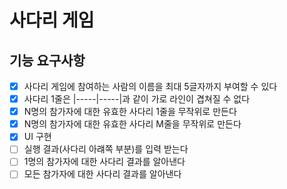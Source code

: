 # 사다리 게임

## 기능 요구사항

- [X] 사다리 게임에 참여하는 사람의 이름을 최대 5글자까지 부여할 수 있다
- [X] 사다리 1줄은 |-----|-----|과 같이 가로 라인이 겹쳐질 수 없다
- [X] N명의 참가자에 대한 유효한 사다리 1줄을 무작위로 만든다
- [X] N명의 참가자에 대한 유효한 사다리 M줄을 무작위로 만든다
- [X] UI 구현
- [ ] 실행 결과(사다리 아럐쪽 부분)를 입력 받는다
- [ ] 1명의 참가자에 대한 사다리 결과를 알아낸다
- [ ] 모든 참가자에 대한 사다리 결과를 알아낸다
